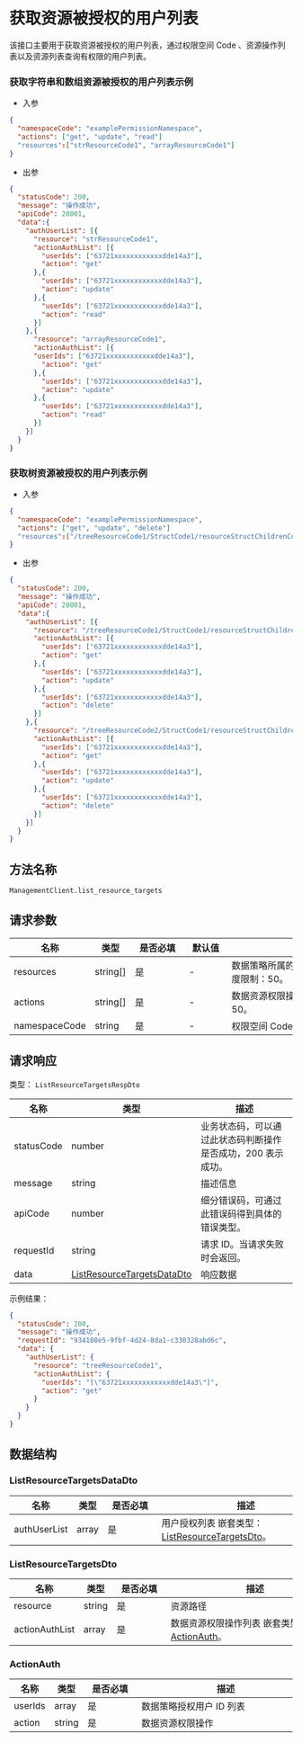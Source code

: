 # 获取资源被授权的用户列表

<!--
  警告⚠️：
  不要直接修改该文档，
  https://github.com/Authing/authing-docs-factory
  使用该项目进行生成
-->

<LastUpdated />

该接口主要用于获取资源被授权的用户列表，通过权限空间 Code 、资源操作列表以及资源列表查询有权限的用户列表。
  
### 获取字符串和数组资源被授权的用户列表示例

- 入参
    
```json
{
  "namespaceCode": "examplePermissionNamespace",
  "actions": ["get", "update", "read"]
  "resources":["strResourceCode1", "arrayResourceCode1"]
}
```
  
- 出参
  
```json
{
  "statusCode": 200,
  "message": "操作成功",
  "apiCode": 20001,
  "data":{
    "authUserList": [{
      "resource": "strResourceCode1",
      "actionAuthList": [{
        "userIds": ["63721xxxxxxxxxxxxdde14a3"],
        "action": "get"
      },{
        "userIds": ["63721xxxxxxxxxxxxdde14a3"],
        "action": "update"
      },{
        "userIds": ["63721xxxxxxxxxxxxdde14a3"],
        "action": "read"
      }]  
    },{
      "resource": "arrayResourceCode1",
      "actionAuthList": [{
      "userIds": ["63721xxxxxxxxxxxxdde14a3"],
        "action": "get"
      },{
        "userIds": ["63721xxxxxxxxxxxxdde14a3"],
        "action": "update"
      },{
        "userIds": ["63721xxxxxxxxxxxxdde14a3"],
        "action": "read"
      }] 
    }]
  }
}
```
    
### 获取树资源被授权的用户列表示例
    
- 入参
    
```json
{
  "namespaceCode": "examplePermissionNamespace",
  "actions": ["get", "update", "delete"]
  "resources":["/treeResourceCode1/StructCode1/resourceStructChildrenCode1", "/treeResourceCode2/StructCode1/resourceStructChildrenCode1"]
}
```
  
- 出参
  
```json
{
  "statusCode": 200,
  "message": "操作成功",
  "apiCode": 20001,
  "data":{
    "authUserList": [{
      "resource": "/treeResourceCode1/StructCode1/resourceStructChildrenCode1",
      "actionAuthList": [{
        "userIds": ["63721xxxxxxxxxxxxdde14a3"],
        "action": "get"
      },{
        "userIds": ["63721xxxxxxxxxxxxdde14a3"],
        "action": "update"
      },{
        "userIds": ["63721xxxxxxxxxxxxdde14a3"],
        "action": "delete"
      }]  
    },{
      "resource": "/treeResourceCode2/StructCode1/resourceStructChildrenCode1",
      "actionAuthList": [{
        "userIds": ["63721xxxxxxxxxxxxdde14a3"],
        "action": "get"
      },{
        "userIds": ["63721xxxxxxxxxxxxdde14a3"],
        "action": "update"
      },{
        "userIds": ["63721xxxxxxxxxxxxdde14a3"],
        "action": "delete"
      }] 
    }]
  }
}
```
  

## 方法名称

`ManagementClient.list_resource_targets`

## 请求参数

| 名称 | 类型 | <div style="width:80px">是否必填</div> | <div style="width:60px">默认值</div> | <div style="width:300px">描述</div> | <div style="width:200px">示例值</div> |
| ---- | ---- | ---- | ---- | ---- | ---- |
| resources | string[] | 是 | - | 数据策略所属的数据资源路径列表 数组长度限制：50。 | `["treeResourceCode1"]` |
| actions | string[] | 是 | - | 数据资源权限操作列表 数组长度限制：50。 | `["get"]` |
| namespaceCode | string | 是 | - | 权限空间 Code  | `examplePermissionNamespace` |




## 请求响应

类型： `ListResourceTargetsRespDto`

| 名称 | 类型 | 描述 |
| ---- | ---- | ---- |
| statusCode | number | 业务状态码，可以通过此状态码判断操作是否成功，200 表示成功。 |
| message | string | 描述信息 |
| apiCode | number | 细分错误码，可通过此错误码得到具体的错误类型。 |
| requestId | string | 请求 ID。当请求失败时会返回。 |
| data | <a href="#ListResourceTargetsDataDto">ListResourceTargetsDataDto</a> | 响应数据 |



示例结果：

```json
{
  "statusCode": 200,
  "message": "操作成功",
  "requestId": "934108e5-9fbf-4d24-8da1-c330328abd6c",
  "data": {
    "authUserList": {
      "resource": "treeResourceCode1",
      "actionAuthList": {
        "userIds": "[\"63721xxxxxxxxxxxxdde14a3\"]",
        "action": "get"
      }
    }
  }
}
```

## 数据结构


### <a id="ListResourceTargetsDataDto"></a> ListResourceTargetsDataDto

| 名称 | 类型 | <div style="width:80px">是否必填</div> | <div style="width:300px">描述</div> | <div style="width:200px">示例值</div> |
| ---- |  ---- | ---- | ---- | ---- |
| authUserList | array | 是 | 用户授权列表 嵌套类型：<a href="#ListResourceTargetsDto">ListResourceTargetsDto</a>。  |  |


### <a id="ListResourceTargetsDto"></a> ListResourceTargetsDto

| 名称 | 类型 | <div style="width:80px">是否必填</div> | <div style="width:300px">描述</div> | <div style="width:200px">示例值</div> |
| ---- |  ---- | ---- | ---- | ---- |
| resource | string | 是 | 资源路径   |  `treeResourceCode1` |
| actionAuthList | array | 是 | 数据资源权限操作列表 嵌套类型：<a href="#ActionAuth">ActionAuth</a>。  |  |


### <a id="ActionAuth"></a> ActionAuth

| 名称 | 类型 | <div style="width:80px">是否必填</div> | <div style="width:300px">描述</div> | <div style="width:200px">示例值</div> |
| ---- |  ---- | ---- | ---- | ---- |
| userIds | array | 是 | 数据策略授权用户 ID 列表   |  `["63721xxxxxxxxxxxxdde14a3"]` |
| action | string | 是 | 数据资源权限操作   |  `get` |


